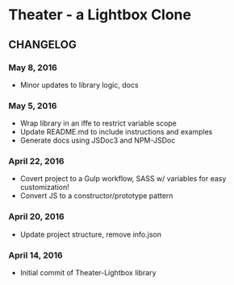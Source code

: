 # Theater - a Lightbox Clone

## CHANGELOG

### May 8, 2016
- Minor updates to library logic, docs

### May 5, 2016
- Wrap library in an iffe to restrict variable scope
- Update README.md to include instructions and examples
- Generate docs using JSDoc3 and NPM-JSDoc

### April 22, 2016
- Covert project to a Gulp workflow, SASS w/ variables for easy customization!
- Convert JS to a constructor/prototype pattern

### April 20, 2016
- Update project structure, remove info.json

### April 14, 2016
- Initial commit of Theater-Lightbox library
